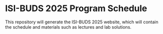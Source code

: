 # ISI-BUDS 2025 Program Schedule

This repository will generate the ISI-BUDS 2025 website, which will contain the schedule and materials such as lectures and lab solutions.
